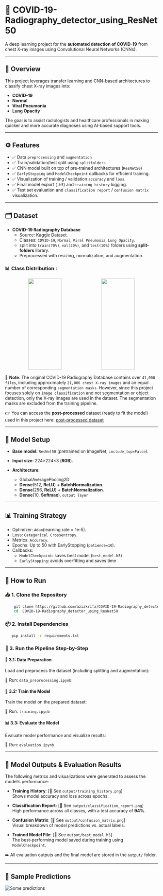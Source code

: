 # 🦠 COVID-19-Radiography_detector_using_ResNet50

A deep learning project for the **automated detection of COVID-19** from chest X-ray images using Convolutional Neural Networks (CNNs).

---

## 🧠 Overview

This project leverages transfer learning and CNN-based architectures to classify chest X-ray images into:

- **COVID-19**
- **Normal**
- **Viral Pneumonia**
- **Lung Opacity**

The goal is to assist radiologists and healthcare professionals in making quicker and more accurate diagnoses using AI-based support tools.

---

## ⚙️ Features

- ✅ Data `preprocessing` and `augmentation`
- ✅ Train/validation/test split using `splitfolders`
- ✅ CNN model built on top of pre-trained architectures (`ResNet50`)
- ✅ `EarlyStopping` and `ModelCheckpoint` callbacks for efficient training.
- ✅ Visualization of training / validation `accuracy` and `loss`.
- ✅ Final model export (`.h5`) and `training history` logging.
- ✅ Test set evaluation and `classification report` / `confusion matrix` visualization.

---

## 🗂 Dataset

- **COVID-19 Radiography Database**
  - Source: [Kaggle Dataset](https://www.kaggle.com/datasets/tawsifurrahman/covid19-radiography-database).
  - Classes: `COVID-19`, `Normal`, `Viral Pneumonia`, `Lung Opacity`.
  - split into `train(70%)`, `val(20%)`, and `test(10%)` folders using **split-folders** library.
  - Preprocessed with resizing, normalization, and augmentation.
 
### 📊 Class Distribution :

<p align="center">
  <img src="https://github.com/user-attachments/assets/5b098fe2-0684-4f94-9827-639f151b5f57" width="47%" height="300px" />
  <img src="https://github.com/user-attachments/assets/52d0ebca-9886-4c65-afec-2dd9bc56a022" width="47%" height="300px" />
</p>




📝 **Note**:
The original COVID-19 Radiography Database contains over `41,000 files`, including approximately `21,000 chest X-ray images` and an equal number of corresponding `segmentation masks`. However, since this project focuses solely on `image classification` and not segmentation or object detection, only the X-ray images are used in the dataset. The segmentation masks are excluded from the training pipeline.

👉 You can access the **post-processed** dataset (ready to fit the model) used in this project here: [post-processed dataset](https://drive.google.com/drive/folders/1PAAzK57hLqxDldSSguqaG2s80R4yoHUr?usp=sharing)

---

## 🧪 Model Setup

- **Base model**: `ResNet50` (pretrained on ImageNet, `include_top=False`).
  
- **Input size**: 224×224×3 (**RGB**).
  
- **Architecture**:
  
  - GlobalAveragePooling2D
  - **Dense**(512, **ReLU**) + **BatchNormalization**.
  - **Dense**(256, **ReLU**) + **BatchNormalization**.
  - **Dense**(10, **Softmax**). `output layer`
    
---

## 📊 Training Strategy

- Optimizer: `Adam`(learning rate = 1e-5).
- Loss: `Categorical Crossentropy`.
- Metrics: `Accuracy`.
- Epochs: Up to 50 with EarlyStopping (`patience=10`).
- Callbacks:
  - `ModelCheckpoint`: saves best model (`best_model.h5`)
  - `EarlyStopping`: avoids overfitting and saves time

---

## 🚀 How to Run

### 📥 1. Clone the Repository
``` bash 
    git clone https://github.com/azizkrifa/COVID-19-Radiography_detector_using_ResNet50.git
    cd  COVID-19-Radiography_detector_using_ResNet50
```

### 📦 2. Install Dependencies

``` bash 
   pip install -r requirements.txt
``` 
### 🧪 3. Run the Pipeline Step-by-Step

   ####  🧹 3.1: Data Preparation

  Load and preprocess the dataset (including splitting and augmentation):

  📄 Run: `data_preprocessing.ipynb`

  ####  🧠 3.2: Train the Model

  Train the model on the prepared dataset: 
  
  📄 Run: `training.ipynb`
    
  #### 📊 3.3: Evaluate the Model

  Evaluate model performance and visualize results: 
  
  📄 Run: `evaluation.ipynb`
     
---

## 📁 Model Outputs & Evaluation Results

The following metrics and visualizations were generated to assess the model’s performance:

- **Training History**: [📁 See `output/training_history.png`]  
  Shows model accuracy and loss across epochs.

- **Classification Report**: [📁 See `output/classification_report.png`]  
  High performance across all classes, with a test accuracy of **94%**.

- **Confusion Matrix**: [📁 See `output/confusion_matrix.png`]  
  Visual breakdown of model predictions vs. actual labels.

- **Trained Model File**: [📁 See `output/best_model.h5`]  
  The best-performing model saved during training using `ModelCheckpoint`.

➡️  All evaluation outputs and the final model are stored in the `output/` folder.

---

## 🔬 Sample Predictions 
![Some predictions ](https://github.com/user-attachments/assets/adfbf6e4-c1d0-4e93-8482-0fd2d50f14c9)





